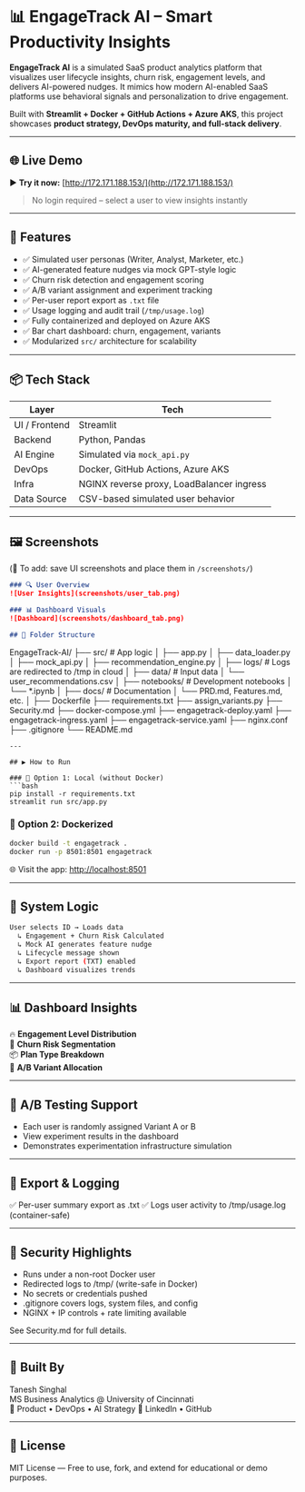 # 📊 EngageTrack AI – Smart Productivity Insights

**EngageTrack AI** is a simulated SaaS product analytics platform that visualizes user lifecycle insights, churn risk, engagement levels, and delivers AI-powered nudges. It mimics how modern AI-enabled SaaS platforms use behavioral signals and personalization to drive engagement.

Built with **Streamlit + Docker + GitHub Actions + Azure AKS**, this project showcases **product strategy, DevOps maturity, and full-stack delivery**.

---

## 🌐 Live Demo

▶️ **Try it now:** [http://172.171.188.153/](http://172.171.188.153/)  
> No login required – select a user to view insights instantly

---

## 🚀 Features

- ✅ Simulated user personas (Writer, Analyst, Marketer, etc.)
- ✅ AI-generated feature nudges via mock GPT-style logic
- ✅ Churn risk detection and engagement scoring
- ✅ A/B variant assignment and experiment tracking
- ✅ Per-user report export as `.txt` file
- ✅ Usage logging and audit trail (`/tmp/usage.log`)
- ✅ Fully containerized and deployed on Azure AKS
- ✅ Bar chart dashboard: churn, engagement, variants
- ✅ Modularized `src/` architecture for scalability

---

## 📦 Tech Stack

| Layer         | Tech                                      |
|---------------|--------------------------------------------|
| UI / Frontend | Streamlit                                 |
| Backend       | Python, Pandas                            |
| AI Engine     | Simulated via `mock_api.py`               |
| DevOps        | Docker, GitHub Actions, Azure AKS         |
| Infra         | NGINX reverse proxy, LoadBalancer ingress |
| Data Source   | CSV-based simulated user behavior         |

---

## 🖼 Screenshots

(📸 To add: save UI screenshots and place them in `/screenshots/`)

```markdown
### 🔍 User Overview
![User Insights](screenshots/user_tab.png)

### 📊 Dashboard Visuals
![Dashboard](screenshots/dashboard_tab.png)

## 📂 Folder Structure
```
EngageTrack-AI/
├── src/ # App logic
│ ├── app.py
│ ├── data_loader.py
│ ├── mock_api.py
│ ├── recommendation_engine.py
│
├── logs/ # Logs are redirected to /tmp in cloud
│
├── data/ # Input data
│ └── user_recommendations.csv
│
├── notebooks/ # Development notebooks
│ └── *.ipynb
│
├── docs/ # Documentation
│ └── PRD.md, Features.md, etc.
│
├── Dockerfile
├── requirements.txt
├── assign_variants.py
├── Security.md
├── docker-compose.yml
├── engagetrack-deploy.yaml
├── engagetrack-ingress.yaml
├── engagetrack-service.yaml
├── nginx.conf
├── .gitignore
└── README.md
```
---

## ▶️ How to Run

### 🔧 Option 1: Local (without Docker)
```bash
pip install -r requirements.txt
streamlit run src/app.py
```

### 🐳 Option 2: Dockerized
```bash
docker build -t engagetrack .
docker run -p 8501:8501 engagetrack
```
  
🌐 Visit the app: [http://localhost:8501](http://localhost:8501)

---

## 🧠 System Logic
```bash
User selects ID → Loads data
  ↳ Engagement + Churn Risk Calculated
  ↳ Mock AI generates feature nudge
  ↳ Lifecycle message shown
  ↳ Export report (TXT) enabled
  ↳ Dashboard visualizes trends
```
---

## 📊 Dashboard Insights

🔥 **Engagement Level Distribution** <br>
🚨 **Churn Risk Segmentation** <br>
📦 **Plan Type Breakdown** <br>
🧪 **A/B Variant Allocation**

---

## 🧪 A/B Testing Support

- Each user is randomly assigned Variant A or B
- View experiment results in the dashboard
- Demonstrates experimentation infrastructure simulation

---

## 📄 Export & Logging

✅ Per-user summary export as .txt
✅ Logs user activity to /tmp/usage.log (container-safe)

---

## 🔐 Security Highlights

- Runs under a non-root Docker user
- Redirected logs to /tmp/ (write-safe in Docker)
- No secrets or credentials pushed
- .gitignore covers logs, system files, and config
- NGINX + IP controls + rate limiting available  

See Security.md for full details.

---

## 💼 Built By

Tanesh Singhal  
MS Business Analytics @ University of Cincinnati  
📌 Product • DevOps • AI Strategy
🔗 LinkedIn • GitHub

---

## 📄 License

MIT License — Free to use, fork, and extend for educational or demo purposes.

